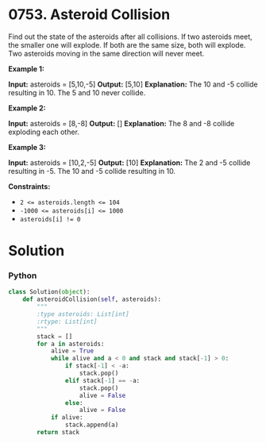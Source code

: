# 0753. Asteroid Collision

Find out the state of the asteroids after all collisions. If two asteroids meet, the smaller one will explode. If both are the same size, both will explode. Two asteroids moving in the same direction will never meet.

**Example 1:**

**Input:** asteroids = [5,10,-5]
**Output:** [5,10]
**Explanation:** The 10 and -5 collide resulting in 10. The 5 and 10 never collide.

**Example 2:**

**Input:** asteroids = [8,-8]
**Output:** []
**Explanation:** The 8 and -8 collide exploding each other.

**Example 3:**

**Input:** asteroids = [10,2,-5]
**Output:** [10]
**Explanation:** The 2 and -5 collide resulting in -5. The 10 and -5 collide resulting in 10.

**Constraints:**

-   `2 <= asteroids.length <= 104`
-   `-1000 <= asteroids[i] <= 1000`
-   `asteroids[i] != 0`

# Solution

### Python

```python
class Solution(object):
    def asteroidCollision(self, asteroids):
        """
        :type asteroids: List[int]
        :rtype: List[int]
        """
        stack = []
        for a in asteroids:
            alive = True
            while alive and a < 0 and stack and stack[-1] > 0:
                if stack[-1] < -a:  
                    stack.pop()
                elif stack[-1] == -a:  
                    stack.pop()
                    alive = False
                else:  
                    alive = False
            if alive:
                stack.append(a)
        return stack
```